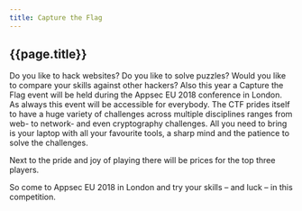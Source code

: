 ```yaml
---
title: Capture the Flag
---
```


## {{page.title}}

Do you like to hack websites? Do you like to solve puzzles? Would you like to compare your skills against other hackers? Also this year a Capture the Flag event will be held during the Appsec EU 2018 conference in London. As always this event will be accessible for everybody. The CTF prides itself to have a huge variety of challenges across multiple disciplines ranges from web- to network- and even cryptography challenges. All you need to bring is your laptop with all your favourite tools, a sharp mind and the patience to solve the challenges.

Next to the pride and joy of playing there will be prices for the top three players.

So come to Appsec EU 2018 in London and try your skills – and luck – in this competition.